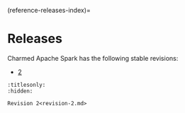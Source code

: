 (reference-releases-index)=
# Releases

Charmed Apache Spark has the following stable revisions:

* [2](reference-releases-revision-2)

```{toctree}
:titlesonly:
:hidden:

Revision 2<revision-2.md>
```
